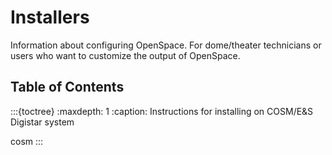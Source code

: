 # Installers
Information about configuring OpenSpace. For dome/theater technicians or users who want to customize the output of OpenSpace.

## Table of Contents
:::{toctree}
:maxdepth: 1
:caption: Instructions for installing on COSM/E&S Digistar system

cosm
:::
